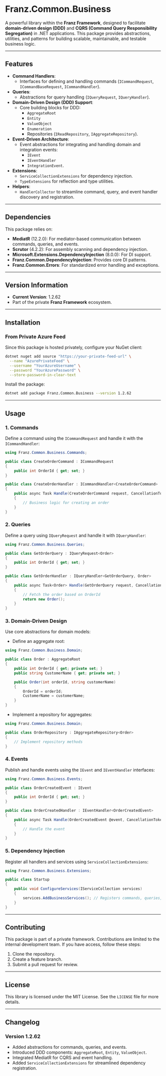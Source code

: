 ﻿# **Franz.Common.Business**

A powerful library within the **Franz Framework**, designed to facilitate **domain-driven design (DDD)** and **CQRS (Command Query Responsibility Segregation)** in .NET applications. This package provides abstractions, utilities, and patterns for building scalable, maintainable, and testable business logic.

---

## **Features**

- **Command Handlers**:
  - Interfaces for defining and handling commands (`ICommandRequest`, `ICommandBaseRequest`, `ICommandHandler`).
- **Queries**:
  - Abstractions for query handling (`IQueryRequest`, `IQueryHandler`).
- **Domain-Driven Design (DDD) Support**:
  - Core building blocks for DDD:
    - `AggregateRoot`
    - `Entity`
    - `ValueObject`
    - `Enumeration`
    - Repositories (`IReadRepository`, `IAggregateRepository`).
- **Event-Driven Architecture**:
  - Event abstractions for integrating and handling domain and integration events:
    - `IEvent`
    - `IEventHandler`
    - `IntegrationEvent`.
- **Extensions**:
  - `ServiceCollectionExtensions` for dependency injection.
  - `TypeExtensions` for reflection and type utilities.
- **Helpers**:
  - `HandlerCollector` to streamline command, query, and event handler discovery and registration.

---

## **Dependencies**

This package relies on:
- **MediatR** (12.2.0): For mediator-based communication between commands, queries, and events.
- **Scrutor** (4.2.2): For assembly scanning and dependency injection.
- **Microsoft.Extensions.DependencyInjection** (8.0.0): For DI support.
- **Franz.Common.DependencyInjection**: Provides core DI patterns.
- **Franz.Common.Errors**: For standardized error handling and exceptions.

---

## **Version Information**

- **Current Version**: 1.2.62
- Part of the private **Franz Framework** ecosystem.

---

## **Installation**

### **From Private Azure Feed**
Since this package is hosted privately, configure your NuGet client:

```bash
dotnet nuget add source "https://your-private-feed-url" \
  --name "AzurePrivateFeed" \
  --username "YourAzureUsername" \
  --password "YourAzurePassword" \
  --store-password-in-clear-text
```

Install the package:

```bash
dotnet add package Franz.Common.Business --version 1.2.62
```

---

## **Usage**

### **1. Commands**

Define a command using the `ICommandRequest` and handle it with the `ICommandHandler`:

```csharp
using Franz.Common.Business.Commands;

public class CreateOrderCommand : ICommandRequest
{
    public int OrderId { get; set; }
}

public class CreateOrderHandler : ICommandHandler<CreateOrderCommand>
{
    public async Task Handle(CreateOrderCommand request, CancellationToken cancellationToken)
    {
        // Business logic for creating an order
    }
}
```

### **2. Queries**

Define a query using `IQueryRequest` and handle it with `IQueryHandler`:

```csharp
using Franz.Common.Business.Queries;

public class GetOrderQuery : IQueryRequest<Order>
{
    public int OrderId { get; set; }
}

public class GetOrderHandler : IQueryHandler<GetOrderQuery, Order>
{
    public async Task<Order> Handle(GetOrderQuery request, CancellationToken cancellationToken)
    {
        // Fetch the order based on OrderId
        return new Order();
    }
}
```

### **3. Domain-Driven Design**

Use core abstractions for domain models:
- Define an aggregate root:

```csharp
using Franz.Common.Business.Domain;

public class Order : AggregateRoot
{
    public int OrderId { get; private set; }
    public string CustomerName { get; private set; }

    public Order(int orderId, string customerName)
    {
        OrderId = orderId;
        CustomerName = customerName;
    }
}
```

- Implement a repository for aggregates:

```csharp
using Franz.Common.Business.Domain;

public class OrderRepository : IAggregateRepository<Order>
{
    // Implement repository methods
}
```

### **4. Events**

Publish and handle events using the `IEvent` and `IEventHandler` interfaces:

```csharp
using Franz.Common.Business.Events;

public class OrderCreatedEvent : IEvent
{
    public int OrderId { get; set; }
}

public class OrderCreatedHandler : IEventHandler<OrderCreatedEvent>
{
    public async Task Handle(OrderCreatedEvent @event, CancellationToken cancellationToken)
    {
        // Handle the event
    }
}
```

### **5. Dependency Injection**

Register all handlers and services using `ServiceCollectionExtensions`:

```csharp
using Franz.Common.Business.Extensions;

public class Startup
{
    public void ConfigureServices(IServiceCollection services)
    {
        services.AddBusinessServices(); // Registers commands, queries, and event handlers automatically
    }
}
```

---

## **Contributing**

This package is part of a private framework. Contributions are limited to the internal development team. If you have access, follow these steps:
1. Clone the repository.
2. Create a feature branch.
3. Submit a pull request for review.

---

## **License**

This library is licensed under the MIT License. See the `LICENSE` file for more details.

---

## **Changelog**

### Version 1.2.62
- Added abstractions for commands, queries, and events.
- Introduced DDD components: `AggregateRoot`, `Entity`, `ValueObject`.
- Integrated MediatR for CQRS and event handling.
- Added `ServiceCollectionExtensions` for streamlined dependency registration.

